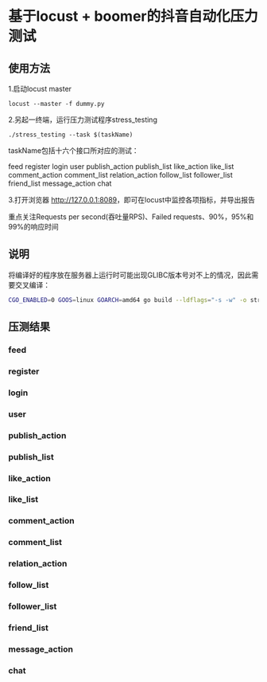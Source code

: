 # 基于locust + boomer的抖音自动化压力测试

## 使用方法

1.启动locust master

```shell
locust --master -f dummy.py
```

2.另起一终端，运行压力测试程序stress_testing

```shell
./stress_testing --task $(taskName)
```

taskName包括十六个接口所对应的测试：

feed
register
login
user
publish_action
publish_list
like_action
like_list
comment_action
comment_list
relation_action
follow_list
follower_list
friend_list
message_action
chat

3.打开浏览器 <http://127.0.0.1:8089>，即可在locust中监控各项指标，并导出报告

重点关注Requests per second(吞吐量RPS)、Failed requests、90%，95%和99%的响应时间

## 说明

将编译好的程序放在服务器上运行时可能出现GLIBC版本号对不上的情况，因此需要交叉编译：

```bash
CGO_ENABLED=0 GOOS=linux GOARCH=amd64 go build --ldflags="-s -w" -o stress_testing
```

## 压测结果

### feed

### register

### login

### user

### publish_action

### publish_list

### like_action

### like_list

### comment_action

### comment_list

### relation_action

### follow_list

### follower_list

### friend_list

### message_action

### chat
